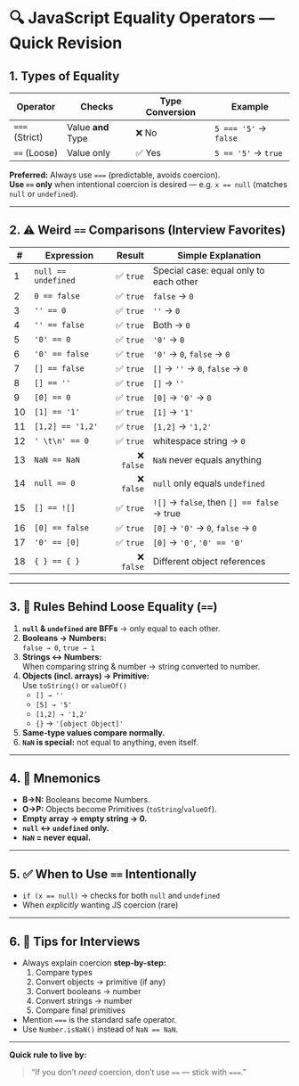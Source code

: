 # 🔍 JavaScript Equality Operators — Quick Revision

## 1. Types of Equality
| Operator | Checks | Type Conversion | Example |
|-----------|--------|-----------------|----------|
| `===` (Strict) | Value **and** Type | ❌ No | `5 === '5'` → `false` |
| `==` (Loose) | Value only | ✅ Yes | `5 == '5'` → `true` |

**Preferred:** Always use `===` (predictable, avoids coercion).  
**Use `==` only** when intentional coercion is desired — e.g. `x == null` (matches `null` or `undefined`).

---

## 2. ⚠️ Weird `==` Comparisons (Interview Favorites)

| # | Expression | Result | Simple Explanation |
|---|------------|--------:|--------------------|
| 1 | `null == undefined` | ✅ `true` | Special case: equal only to each other |
| 2 | `0 == false` | ✅ `true` | `false` → `0` |
| 3 | `'' == 0` | ✅ `true` | `''` → `0` |
| 4 | `'' == false` | ✅ `true` | Both → `0` |
| 5 | `'0' == 0` | ✅ `true` | `'0'` → `0` |
| 6 | `'0' == false` | ✅ `true` | `'0'` → `0`, `false` → `0` |
| 7 | `[] == false` | ✅ `true` | `[]` → `''` → `0`, `false` → `0` |
| 8 | `[] == ''` | ✅ `true` | `[]` → `''` |
| 9 | `[0] == 0` | ✅ `true` | `[0]` → `'0'` → `0` |
|10 | `[1] == '1'` | ✅ `true` | `[1]` → `'1'` |
|11 | `[1,2] == '1,2'` | ✅ `true` | `[1,2]` → `'1,2'` |
|12 | `' \t\n' == 0` | ✅ `true` | whitespace string → `0` |
|13 | `NaN == NaN` | ❌ `false` | `NaN` never equals anything |
|14 | `null == 0` | ❌ `false` | `null` only equals `undefined` |
|15 | `[] == ![]` | ✅ `true` | `![]` → `false`, then `[] == false` → true |
|16 | `[0] == false` | ✅ `true` | `[0]` → `'0'` → `0`, `false` → `0` |
|17 | `'0' == [0]` | ✅ `true` | `[0]` → `'0'`, `'0' == '0'` |
|18 | `{ } == { }` | ❌ `false` | Different object references |

---

## 3. 🧠 Rules Behind Loose Equality (`==`)
1. **`null` & `undefined` are BFFs** → only equal to each other.
2. **Booleans → Numbers:**  
   `false → 0`, `true → 1`
3. **Strings ↔ Numbers:**  
   When comparing string & number → string converted to number.
4. **Objects (incl. arrays) → Primitive:**  
   Use `toString()` or `valueOf()`  
   - `[] → ''`  
   - `[5] → '5'`  
   - `[1,2] → '1,2'`  
   - `{}` → `'[object Object]'`
5. **Same-type values compare normally.**
6. **`NaN` is special:** not equal to anything, even itself.

---

## 4. 🧩 Mnemonics
- **B→N:** Booleans become Numbers.  
- **O→P:** Objects become Primitives (`toString`/`valueOf`).  
- **Empty array → empty string → 0.**  
- **`null` ↔ `undefined` only.**  
- **`NaN` = never equal.**

---

## 5. ✅ When to Use `==` Intentionally
- `if (x == null)` → checks for both `null` and `undefined`
- When *explicitly* wanting JS coercion (rare)

---

## 6. 🧰 Tips for Interviews
- Always explain coercion **step-by-step:**
  1. Compare types  
  2. Convert objects → primitive (if any)  
  3. Convert booleans → number  
  4. Convert strings → number  
  5. Compare final primitives  
- Mention `===` is the standard safe operator.
- Use `Number.isNaN()` instead of `NaN == NaN`.

---

**Quick rule to live by:**  
> “If you don’t *need* coercion, don’t use `==` — stick with `===`.”